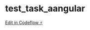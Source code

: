 # test_task_aangular

[Edit in Codeflow ⚡️](https://stackblitz.com/~/github.com/alexandrali/test_task_aangular)